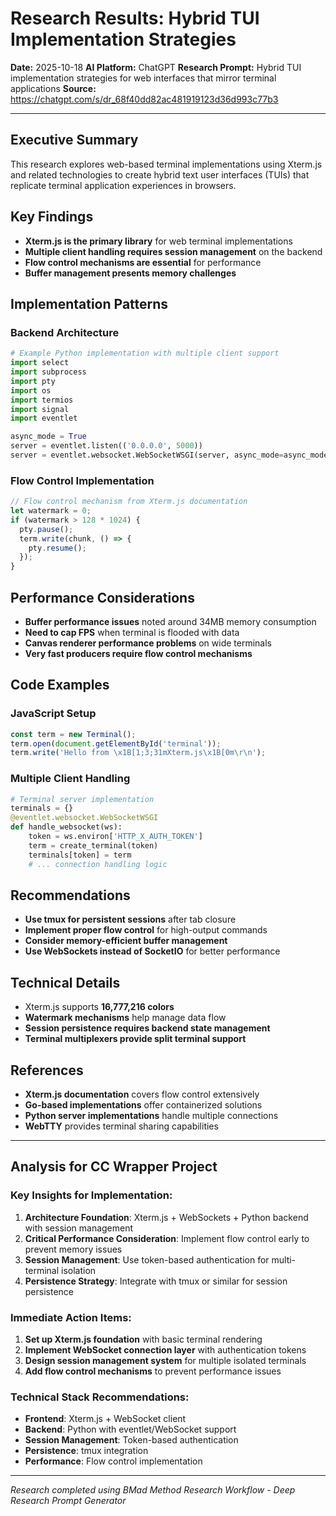 # Research Results: Hybrid TUI Implementation Strategies

**Date:** 2025-10-18
**AI Platform:** ChatGPT
**Research Prompt:** Hybrid TUI implementation strategies for web interfaces that mirror terminal applications
**Source:** https://chatgpt.com/s/dr_68f40dd82ac481919123d36d993c77b3

---

## Executive Summary

This research explores web-based terminal implementations using Xterm.js and related technologies to create hybrid text user interfaces (TUIs) that replicate terminal application experiences in browsers.

## Key Findings

- **Xterm.js is the primary library** for web terminal implementations
- **Multiple client handling requires session management** on the backend
- **Flow control mechanisms are essential** for performance
- **Buffer management presents memory challenges**

## Implementation Patterns

### Backend Architecture
```python
# Example Python implementation with multiple client support
import select
import subprocess
import pty
import os
import termios
import signal
import eventlet

async_mode = True
server = eventlet.listen(('0.0.0.0', 5000))
server = eventlet.websocket.WebSocketWSGI(server, async_mode=async_mode)
```

### Flow Control Implementation
```javascript
// Flow control mechanism from Xterm.js documentation
let watermark = 0;
if (watermark > 128 * 1024) {
  pty.pause();
  term.write(chunk, () => {
    pty.resume();
  });
}
```

## Performance Considerations

- **Buffer performance issues** noted around 34MB memory consumption
- **Need to cap FPS** when terminal is flooded with data
- **Canvas renderer performance problems** on wide terminals
- **Very fast producers require flow control mechanisms**

## Code Examples

### JavaScript Setup
```javascript
const term = new Terminal();
term.open(document.getElementById('terminal'));
term.write('Hello from \x1B[1;3;31mXterm.js\x1B[0m\r\n');
```

### Multiple Client Handling
```python
# Terminal server implementation
terminals = {}
@eventlet.websocket.WebSocketWSGI
def handle_websocket(ws):
    token = ws.environ['HTTP_X_AUTH_TOKEN']
    term = create_terminal(token)
    terminals[token] = term
    # ... connection handling logic
```

## Recommendations

- **Use tmux for persistent sessions** after tab closure
- **Implement proper flow control** for high-output commands
- **Consider memory-efficient buffer management**
- **Use WebSockets instead of SocketIO** for better performance

## Technical Details

- Xterm.js supports **16,777,216 colors**
- **Watermark mechanisms** help manage data flow
- **Session persistence requires backend state management**
- **Terminal multiplexers provide split terminal support**

## References

- **Xterm.js documentation** covers flow control extensively
- **Go-based implementations** offer containerized solutions
- **Python server implementations** handle multiple connections
- **WebTTY** provides terminal sharing capabilities

---

## Analysis for CC Wrapper Project

### Key Insights for Implementation:

1. **Architecture Foundation**: Xterm.js + WebSockets + Python backend with session management
2. **Critical Performance Consideration**: Implement flow control early to prevent memory issues
3. **Session Management**: Use token-based authentication for multi-terminal isolation
4. **Persistence Strategy**: Integrate with tmux or similar for session persistence

### Immediate Action Items:

1. **Set up Xterm.js foundation** with basic terminal rendering
2. **Implement WebSocket connection layer** with authentication tokens
3. **Design session management system** for multiple isolated terminals
4. **Add flow control mechanisms** to prevent performance issues

### Technical Stack Recommendations:

- **Frontend**: Xterm.js + WebSocket client
- **Backend**: Python with eventlet/WebSocket support
- **Session Management**: Token-based authentication
- **Persistence**: tmux integration
- **Performance**: Flow control implementation

---

*Research completed using BMad Method Research Workflow - Deep Research Prompt Generator*